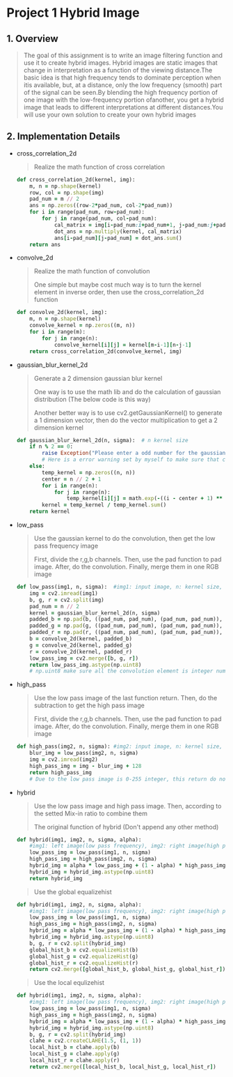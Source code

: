 # Project 1 Hybrid Image
## 1. Overview
> The goal of this assignment is to write an image filtering function and use it to create hybrid images. Hybrid images are static images that change in interpretation as a function of the viewing distance.The basic idea is that high frequency tends to dominate perception when itis available, but, at a distance, only the low frequency (smooth) part of the signal can be seen.By blending the high frequency portion of one image with the low-frequency portion ofanother, you get a hybrid image that leads to different interpretations at different distances.You will use your own solution to create your own hybrid images

## 2. Implementation Details
- cross_correlation_2d

  > Realize the math function of cross correlation
  ```ruby
  def cross_correlation_2d(kernel, img):
      m, n = np.shape(kernel)
      row, col = np.shape(img)
      pad_num = m // 2
      ans = np.zeros((row-2*pad_num, col-2*pad_num))
      for i in range(pad_num, row-pad_num):
          for j in range(pad_num, col-pad_num):
              cal_matrix = img[i-pad_num:i+pad_num+1, j-pad_num:j+pad_num+1]
              dot_ans = np.multiply(kernel, cal_matrix)
              ans[i-pad_num][j-pad_num] = dot_ans.sum()
      return ans
  ```

- convolve_2d

  > Realize the math function of convolution
  > 
  > One simple but maybe cost much way is to turn the kernel element in inverse order, then use the cross_correlation_2d function
  ```ruby
  def convolve_2d(kernel, img):
      m, n = np.shape(kernel)
      convolve_kernel = np.zeros((m, n))
      for i in range(m):
          for j in range(n):
              convolve_kernel[i][j] = kernel[m-i-1][n-j-1]
      return cross_correlation_2d(convolve_kernel, img)
  ```
  
- gaussian_blur_kernel_2d

  > Generate a 2 dimension gaussian blur kernel
  > 
  > One way is to use the math lib and do the calculation of gaussian distribution (The below code is this way)
  > 
  > Another better way is to use cv2.getGaussianKernel() to generate a 1 dimension vector, then do the vector multiplication to get a 2 dimension kernel
  ```ruby
  def gaussian_blur_kernel_2d(n, sigma):  # n kernel size
      if n % 2 == 0:
          raise Exception("Please enter a odd number for the gaussian filter!")  
          # Here is a error warning set by myself to make sure that can remind me of the kernel size is odd!
      else:
          temp_kernel = np.zeros((n, n))
          center = n // 2 + 1
          for i in range(n):
              for j in range(n):
                  temp_kernel[i][j] = math.exp(-((i - center + 1) ** 2 + (j - center + 1) ** 2) / (2 * sigma ** 2))
          kernel = temp_kernel / temp_kernel.sum()
      return kernel
  ```
  
- low_pass

  > Use the gaussian kernel to do the convolution, then get the low pass frequency image
  > 
  > First, divide the r,g,b channels. Then, use the pad function to pad image. After, do the convolution. Finally, merge them in one RGB image
  ```ruby
  def low_pass(img1, n, sigma):  #img1: input image, n: kernel size, sigma: gaussian kernel sigma
      img = cv2.imread(img1)
      b, g, r = cv2.split(img)
      pad_num = n // 2
      kernel = gaussian_blur_kernel_2d(n, sigma)
      padded_b = np.pad(b, ((pad_num, pad_num), (pad_num, pad_num)), 'constant')
      padded_g = np.pad(g, ((pad_num, pad_num), (pad_num, pad_num)), 'constant')
      padded_r = np.pad(r, ((pad_num, pad_num), (pad_num, pad_num)), 'constant')
      b = convolve_2d(kernel, padded_b)
      g = convolve_2d(kernel, padded_g)
      r = convolve_2d(kernel, padded_r)
      low_pass_img = cv2.merge([b, g, r])
      return low_pass_img.astype(np.uint8)
      # np.uint8 make sure all the convolution element is integer number!
  ```
  
- high_pass

  > Use the low pass image of the last function return. Then, do the subtraction to get the high pass image
  > 
  > First, divide the r,g,b channels. Then, use the pad function to pad image. After, do the convolution. Finally, merge them in one RGB image
  ```ruby
  def high_pass(img2, n, sigma): #img2: input image, n: kernel size, sigma: gaussian kernel sigma
      blur_img = low_pass(img2, n, sigma)
      img = cv2.imread(img2)
      high_pass_img = img - blur_img + 128
      return high_pass_img
      # Due to the low pass image is 0-255 integer, this return do not need the np.uint8!
  ```
  
- hybrid

  > Use the low pass image and high pass image. Then, according to the setted Mix-in ratio to combine them
  > 
  > The original function of hybrid (Don't append any other method)
  ```ruby
  def hybrid(img1, img2, n, sigma, alpha):
      #img1: left image(low pass frequency), img2: right image(high pass frequency), alpha: Mix-in ratio
      low_pass_img = low_pass(img1, n, sigma)
      high_pass_img = high_pass(img2, n, sigma)
      hybrid_img = alpha * low_pass_img + (1 - alpha) * high_pass_img
      hybrid_img = hybrid_img.astype(np.uint8)
      return hybrid_img
  ```
  > Use the global equalizehist
  ```ruby
  def hybrid(img1, img2, n, sigma, alpha):
      #img1: left image(low pass frequency), img2: right image(high pass frequency), alpha: Mix-in ratio
      low_pass_img = low_pass(img1, n, sigma)
      high_pass_img = high_pass(img2, n, sigma)
      hybrid_img = alpha * low_pass_img + (1 - alpha) * high_pass_img
      hybrid_img = hybrid_img.astype(np.uint8)
      b, g, r = cv2.split(hybrid_img)
      global_hist_b = cv2.equalizeHist(b)
      global_hist_g = cv2.equalizeHist(g)
      global_hist_r = cv2.equalizeHist(r)
      return cv2.merge([global_hist_b, global_hist_g, global_hist_r])
  ```
  > Use the local equlizehist
  ```ruby
  def hybrid(img1, img2, n, sigma, alpha):
      #img1: left image(low pass frequency), img2: right image(high pass frequency), alpha: Mix-in ratio
      low_pass_img = low_pass(img1, n, sigma)
      high_pass_img = high_pass(img2, n, sigma)
      hybrid_img = alpha * low_pass_img + (1 - alpha) * high_pass_img
      hybrid_img = hybrid_img.astype(np.uint8)
      b, g, r = cv2.split(hybrid_img)
      clahe = cv2.createCLAHE(1.5, (1, 1))
      local_hist_b = clahe.apply(b)
      local_hist_g = clahe.apply(g)
      local_hist_r = clahe.apply(r)
      return cv2.merge([local_hist_b, local_hist_g, local_hist_r])
  ```
